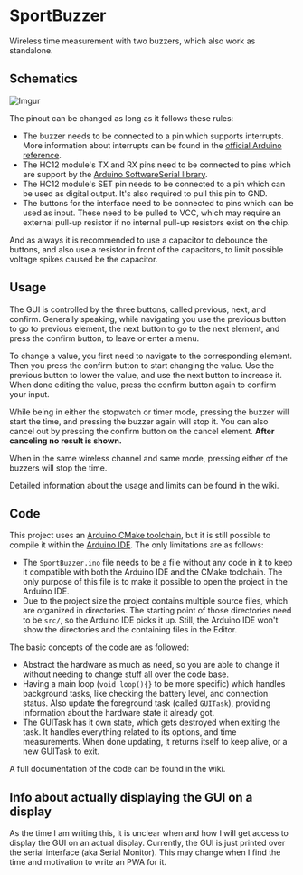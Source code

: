 # SportBuzzer
Wireless time measurement with two buzzers, which also work as standalone.

## Schematics
![Imgur](https://i.imgur.com/vRQOkD1.png)

The pinout can be changed as long as it follows these rules:
* The buzzer needs to be connected to a pin which supports interrupts. 
  More information about interrupts can be found in the 
  [official Arduino reference](https://www.arduino.cc/reference/en/language/functions/external-interrupts/attachinterrupt/).
* The HC12 module's TX and RX pins need to be connected to pins which are support by the 
  [Arduino SoftwareSerial library](https://www.arduino.cc/en/Reference/SoftwareSerial).
* The HC12 module's SET pin needs to be connected to a pin which can be used as digital output. 
  It's also required to pull this pin to GND.
* The buttons for the interface need to be connected to pins which can be used as input.
  These need to be pulled to VCC, which may require an external pull-up resistor if no internal 
  pull-up resistors exist on the chip.

And as always it is recommended to use a capacitor to debounce the buttons, and also use a resistor 
in front of the capacitors, to limit possible voltage spikes caused be the capacitor.

## Usage
The GUI is controlled by the three buttons, called previous, next, and confirm. Generally speaking, 
while navigating you use the previous button to go to previous element, the next button to go to the
next element, and press the confirm button, to leave or enter a menu.

To change a value, you first need to navigate to the corresponding element. Then you press the confirm 
button to start changing the value. Use the previous button to lower the value, and use the next button
to increase it. When done editing the value, press the confirm button again to confirm your input.

While being in either the stopwatch or timer mode, pressing the buzzer will start the time, and pressing
the buzzer again will stop it. You can also cancel out by pressing the confirm button on the cancel element. 
**After canceling no result is shown.**

When in the same wireless channel and same mode, pressing either of the buzzers will stop the time.

Detailed information about the usage and limits can be found in the wiki.

## Code
This project uses an [Arduino CMake toolchain](https://github.com/a9183756-gh/Arduino-CMake-Toolchain/),
but it is still possible to compile it within the [Arduino IDE](https://www.arduino.cc/en/Main/Software).
The only limitations are as follows:
* The `SportBuzzer.ino` file needs to be a file without any code in it to keep it compatible with both the
  Arduino IDE and the CMake toolchain. The only purpose of this file is to make it possible to open the
  project in the Arduino IDE.
* Due to the project size the project contains multiple source files, which are organized in directories.
  The starting point of those directories need to be `src/`, so the Arduino IDE picks it up. Still, the 
  Arduino IDE won't show the directories and the containing files in the Editor.

The basic concepts of the code are as followed:
* Abstract the hardware as much as need, so you are able to change it without needing to change stuff all over
  the code base.
* Having a main loop (`void loop(){}` to be more specific) which handles background tasks, like checking the
  battery level, and connection status. Also update the foreground task (called `GUITask`), providing 
  information about the hardware state it already got.
* The GUITask has it own state, which gets destroyed when exiting the task. It handles everything related 
  to its options, and time measurements. When done updating, it returns itself to keep alive, or a new
  GUITask to exit.

A full documentation of the code can be found in the wiki.

## Info about actually displaying the GUI on a display
As the time I am writing this, it is unclear when and how I will get access to display the GUI on an actual display. Currently, the GUI 
is just printed over the serial interface (aka Serial Monitor).
This may change when I find the time and motivation to write an PWA for it.
